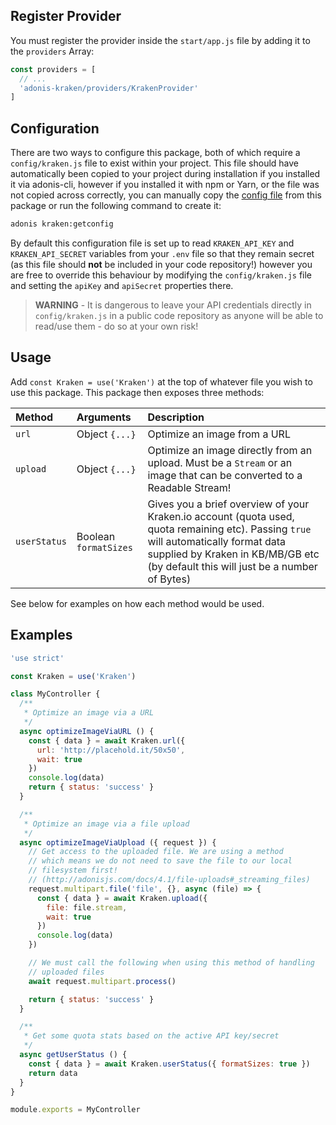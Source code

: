 ## Register Provider
You must register the provider inside the `start/app.js` file by adding it to the `providers` Array:

```js
const providers = [
  // ...
  'adonis-kraken/providers/KrakenProvider'
]

```
## Configuration
There are two ways to configure this package, both of which require a `config/kraken.js` file to exist within your project. This file should have automatically been copied to your project during installation if you installed it via adonis-cli, however if you installed it with npm or Yarn, or the file was not copied across correctly, you can manually copy the [config file](config/kraken.js) from this package or run the following command to create it:
```bash
adonis kraken:getconfig
```
By default this configuration file is set up to read `KRAKEN_API_KEY` and `KRAKEN_API_SECRET` variables from your `.env` file so that they remain secret (as this file should **not** be included in your code repository!) however you are free to override this behaviour by modifying the `config/kraken.js` file and setting the `apiKey` and `apiSecret` properties there.

> **WARNING** - It is dangerous to leave your API credentials directly in `config/kraken.js` in a public code repository as anyone will be able to read/use them - do so at your own risk!

## Usage
Add `const Kraken = use('Kraken')` at the top of whatever file you wish to use this package. This package then exposes three methods:

| Method | Arguments | Description |
|:---|:---|:---|
| `url` | Object `{...}` | Optimize an image from a URL |
| `upload` | Object `{...}` | Optimize an image directly from an upload. Must be a `Stream` or an image that can be converted to a Readable Stream! |
| `userStatus` | Boolean `formatSizes` | Gives you a brief overview of your Kraken.io account (quota used, quota remaining etc). Passing `true` will automatically format data supplied by Kraken in KB/MB/GB etc (by default this will just be a number of Bytes) |

See below for examples on how each method would be used.

## Examples
```js
'use strict'

const Kraken = use('Kraken')

class MyController {
  /**
   * Optimize an image via a URL
   */
  async optimizeImageViaURL () {
    const { data } = await Kraken.url({
      url: 'http://placehold.it/50x50',
      wait: true
    })
    console.log(data)
    return { status: 'success' }
  }

  /**
   * Optimize an image via a file upload
   */
  async optimizeImageViaUpload ({ request }) {
    // Get access to the uploaded file. We are using a method
    // which means we do not need to save the file to our local
    // filesystem first!
    // (http://adonisjs.com/docs/4.1/file-uploads#_streaming_files)
    request.multipart.file('file', {}, async (file) => {
      const { data } = await Kraken.upload({
        file: file.stream,
        wait: true
      })
      console.log(data)
    })

    // We must call the following when using this method of handling
    // uploaded files
    await request.multipart.process()

    return { status: 'success' }
  }

  /**
   * Get some quota stats based on the active API key/secret
   */
  async getUserStatus () {
    const { data } = await Kraken.userStatus({ formatSizes: true })
    return data
  }
}

module.exports = MyController
```
